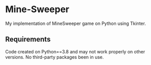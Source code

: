 # Mine-Sweeper
My implementation of MineSweeper game on Python using Tkinter. 

## Requirements
Code created on Python==3.8 and may not work properly on other versions.
No third-party packages been in use.
